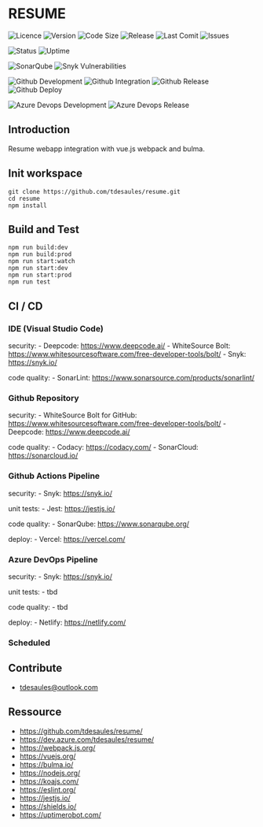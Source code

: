 # RESUME

![Licence](https://img.shields.io/github/license/tdesaules/resume?color=blue)
![Version](https://img.shields.io/github/package-json/v/tdesaules/resume?color=blue)
![Code Size](https://img.shields.io/github/languages/code-size/tdesaules/resume)
![Release](https://img.shields.io/github/v/release/tdesaules/resume?color=blue)
![Last Comit](https://img.shields.io/github/last-commit/tdesaules/resume)
![Issues](https://img.shields.io/github/issues-raw/tdesaules/resume)

![Status](https://img.shields.io/uptimerobot/status/m786436753-308971c88c0c631bb6b46c02)
![Uptime](https://img.shields.io/uptimerobot/ratio/m786436753-308971c88c0c631bb6b46c02)

![SonarQube](https://img.shields.io/sonar/quality_gate/tdesaules_resume?label=quality%20gate&logo=sonarqube&logoColor=white&server=https%3A%2F%2Fsonarcloud.io)
![Snyk Vulnerabilities](https://img.shields.io/snyk/vulnerabilities/github/tdesaules/resume?logo=snyk&logoColor=white)

![Github Development](https://img.shields.io/github/workflow/status/tdesaules/resume/Development?label=development&logo=github-actions&logoColor=white)
![Github Integration](https://img.shields.io/github/workflow/status/tdesaules/resume/Integration?label=integration&logo=github-actions&logoColor=white)
![Github Release](https://img.shields.io/github/workflow/status/tdesaules/resume/Release?label=release&logo=github-actions&logoColor=white)
![Github Deploy](https://img.shields.io/github/workflow/status/tdesaules/resume/Deploy?label=deploy&logo=github-actions&logoColor=white)

![Azure Devops Development](https://img.shields.io/azure-devops/build/tdesaules/resume/13?label=development&logo=azure-pipelines&logoColor=white)
![Azure Devops Release](https://img.shields.io/azure-devops/build/tdesaules/1de24ddb-bfb8-43cb-827d-d5673364bbd4/14?label=release&logo=azure-pipelines&logoColor=white)

## Introduction

Resume webapp integration with vue.js webpack and bulma.

## Init workspace

```shell
git clone https://github.com/tdesaules/resume.git
cd resume
npm install
```

## Build and Test

```shell
npm run build:dev
npm run build:prod
npm run start:watch
npm run start:dev
npm run start:prod
npm run test
```

## CI / CD

### IDE (Visual Studio Code)

security:
    - Deepcode: <https://www.deepcode.ai/>
    - WhiteSource Bolt: <https://www.whitesourcesoftware.com/free-developer-tools/bolt/>
    - Snyk: <https://snyk.io/>

code quality:
    - SonarLint: <https://www.sonarsource.com/products/sonarlint/>

### Github Repository

security:
    - WhiteSource Bolt for GitHub: <https://www.whitesourcesoftware.com/free-developer-tools/bolt/>
    - Deepcode: <https://www.deepcode.ai/>

code quality:
    - Codacy: <https://codacy.com/>
    - SonarCloud: <https://sonarcloud.io/>

### Github Actions Pipeline

security:
    - Snyk: <https://snyk.io/>

unit tests:
    - Jest: <https://jestjs.io/>

code quality:
    - SonarQube: <https://www.sonarqube.org/>

deploy:
    - Vercel: <https://vercel.com/>

### Azure DevOps Pipeline

security:
    - Snyk: <https://snyk.io/>

unit tests:
    - tbd

code quality:
    - tbd

deploy:
    - Netlify: <https://netlify.com/>

### Scheduled

## Contribute

- <tdesaules@outlook.com>

## Ressource

* <https://github.com/tdesaules/resume/>
* <https://dev.azure.com/tdesaules/resume/>
* <https://webpack.js.org/>
* <https://vuejs.org/>
* <https://bulma.io/>
* <https://nodejs.org/>
* <https://koajs.com/>
* <https://eslint.org/>
* <https://jestjs.io/>
* <https://shields.io/>
* <https://uptimerobot.com/>

